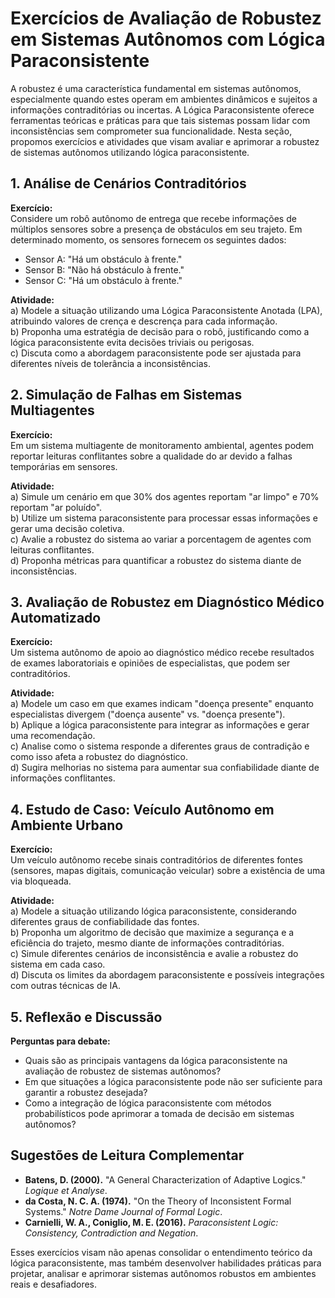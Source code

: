 
# Exercícios de Avaliação de Robustez em Sistemas Autônomos com Lógica Paraconsistente

A robustez é uma característica fundamental em sistemas autônomos, especialmente quando estes operam em ambientes dinâmicos e sujeitos a informações contraditórias ou incertas. A Lógica Paraconsistente oferece ferramentas teóricas e práticas para que tais sistemas possam lidar com inconsistências sem comprometer sua funcionalidade. Nesta seção, propomos exercícios e atividades que visam avaliar e aprimorar a robustez de sistemas autônomos utilizando lógica paraconsistente.



## 1. **Análise de Cenários Contraditórios**

**Exercício:**  
Considere um robô autônomo de entrega que recebe informações de múltiplos sensores sobre a presença de obstáculos em seu trajeto. Em determinado momento, os sensores fornecem os seguintes dados:

- Sensor A: "Há um obstáculo à frente."
- Sensor B: "Não há obstáculo à frente."
- Sensor C: "Há um obstáculo à frente."

**Atividade:**  
a) Modele a situação utilizando uma Lógica Paraconsistente Anotada (LPA), atribuindo valores de crença e descrença para cada informação.  
b) Proponha uma estratégia de decisão para o robô, justificando como a lógica paraconsistente evita decisões triviais ou perigosas.  
c) Discuta como a abordagem paraconsistente pode ser ajustada para diferentes níveis de tolerância a inconsistências.



## 2. **Simulação de Falhas em Sistemas Multiagentes**

**Exercício:**  
Em um sistema multiagente de monitoramento ambiental, agentes podem reportar leituras conflitantes sobre a qualidade do ar devido a falhas temporárias em sensores.

**Atividade:**  
a) Simule um cenário em que 30% dos agentes reportam "ar limpo" e 70% reportam "ar poluído".  
b) Utilize um sistema paraconsistente para processar essas informações e gerar uma decisão coletiva.  
c) Avalie a robustez do sistema ao variar a porcentagem de agentes com leituras conflitantes.  
d) Proponha métricas para quantificar a robustez do sistema diante de inconsistências.



## 3. **Avaliação de Robustez em Diagnóstico Médico Automatizado**

**Exercício:**  
Um sistema autônomo de apoio ao diagnóstico médico recebe resultados de exames laboratoriais e opiniões de especialistas, que podem ser contraditórios.

**Atividade:**  
a) Modele um caso em que exames indicam "doença presente" enquanto especialistas divergem ("doença ausente" vs. "doença presente").  
b) Aplique a lógica paraconsistente para integrar as informações e gerar uma recomendação.  
c) Analise como o sistema responde a diferentes graus de contradição e como isso afeta a robustez do diagnóstico.  
d) Sugira melhorias no sistema para aumentar sua confiabilidade diante de informações conflitantes.



## 4. **Estudo de Caso: Veículo Autônomo em Ambiente Urbano**

**Exercício:**  
Um veículo autônomo recebe sinais contraditórios de diferentes fontes (sensores, mapas digitais, comunicação veicular) sobre a existência de uma via bloqueada.

**Atividade:**  
a) Modele a situação utilizando lógica paraconsistente, considerando diferentes graus de confiabilidade das fontes.  
b) Proponha um algoritmo de decisão que maximize a segurança e a eficiência do trajeto, mesmo diante de informações contraditórias.  
c) Simule diferentes cenários de inconsistência e avalie a robustez do sistema em cada caso.  
d) Discuta os limites da abordagem paraconsistente e possíveis integrações com outras técnicas de IA.



## 5. **Reflexão e Discussão**

**Perguntas para debate:**
- Quais são as principais vantagens da lógica paraconsistente na avaliação de robustez de sistemas autônomos?
- Em que situações a lógica paraconsistente pode não ser suficiente para garantir a robustez desejada?
- Como a integração de lógica paraconsistente com métodos probabilísticos pode aprimorar a tomada de decisão em sistemas autônomos?



## **Sugestões de Leitura Complementar**

- **Batens, D. (2000).** "A General Characterization of Adaptive Logics." *Logique et Analyse*.
- **da Costa, N. C. A. (1974).** "On the Theory of Inconsistent Formal Systems." *Notre Dame Journal of Formal Logic*.
- **Carnielli, W. A., Coniglio, M. E. (2016).** *Paraconsistent Logic: Consistency, Contradiction and Negation*.



Esses exercícios visam não apenas consolidar o entendimento teórico da lógica paraconsistente, mas também desenvolver habilidades práticas para projetar, analisar e aprimorar sistemas autônomos robustos em ambientes reais e desafiadores.


